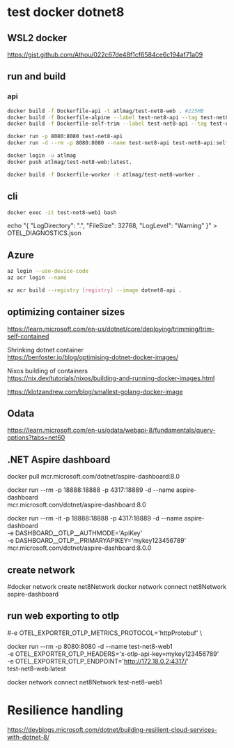 # test docker dotnet8

## WSL2 docker

https://gist.github.com/Athou/022c67de48f1cf6584ce6c194af71a09

## run and build

### api

```sh
docker build -f Dockerfile-api -t atlmag/test-net8-web . #225MB
docker build -f Dockerfile-alpine --label test-net8-api --tag test-net8-api:alpine . # 220MB
docker build -f Dockerfile-self-trim --label test-net8-api --tag test-net8-api:self . # 123MB - doesn't always work

docker run -p 8080:8080 test-net8-api
docker run -d --rm -p 8080:8080 --name test-net8-api test-net8-api:self

docker login -u atlmag
docker push atlmag/test-net8-web:latest.

docker build -f Dockerfile-worker -t atlmag/test-net8-worker .
```


## cli
```sh
docker exec -it test-net8-web1 bash
```

echo "{ \"LogDirectory\": \".\", \"FileSize\": 32768, \"LogLevel\": \"Warning\" }" > OTEL_DIAGNOSTICS.json


## Azure

```sh
az login --use-device-code
az acr login --name

az acr build --registry [registry] --image dotnet8-api .
```


## optimizing container sizes

https://learn.microsoft.com/en-us/dotnet/core/deploying/trimming/trim-self-contained

Shrinking dotnet container  
https://benfoster.io/blog/optimising-dotnet-docker-images/


Nixos building of containers  
https://nix.dev/tutorials/nixos/building-and-running-docker-images.html

https://klotzandrew.com/blog/smallest-golang-docker-image

## Odata

https://learn.microsoft.com/en-us/odata/webapi-8/fundamentals/query-options?tabs=net60

## .NET Aspire dashboard

docker pull mcr.microsoft.com/dotnet/aspire-dashboard:8.0

docker run --rm -p 18888:18888 -p 4317:18889 -d --name aspire-dashboard \
mcr.microsoft.com/dotnet/aspire-dashboard:8.0

docker run --rm -it -p 18888:18888 -p 4317:18889 -d --name aspire-dashboard \
    -e DASHBOARD__OTLP__AUTHMODE='ApiKey' \
    -e DASHBOARD__OTLP__PRIMARYAPIKEY='mykey123456789' \
    mcr.microsoft.com/dotnet/aspire-dashboard:8.0.0

## create network
#docker network create net8Network
docker network connect net8Network aspire-dashboard

## run web exporting to otlp
#-e OTEL_EXPORTER_OTLP_METRICS_PROTOCOL='httpProtobuf' \

docker run --rm -p 8080:8080 -d --name test-net8-web1 \
    -e OTEL_EXPORTER_OTLP_HEADERS='x-otlp-api-key=mykey123456789' \
    -e OTEL_EXPORTER_OTLP_ENDPOINT='http://172.18.0.2:4317/' \
test-net8-web:latest

docker network connect net8Network test-net8-web1

# Resilience handling
https://devblogs.microsoft.com/dotnet/building-resilient-cloud-services-with-dotnet-8/